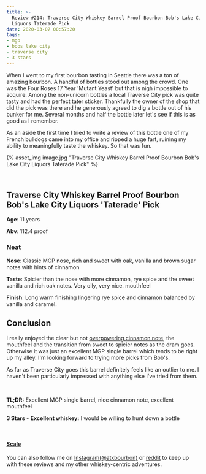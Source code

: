 ```yaml
---
title: >-
  Review #214: Traverse City Whiskey Barrel Proof Bourbon Bob's Lake City
  Liquors Taterade Pick
date: 2020-03-07 00:57:20
tags:
- mgp
- bobs lake city
- traverse city
- 3 stars
---
```


When I went to my first bourbon tasting in Seattle there was a ton of amazing bourbon. A handful of bottles stood out among the crowd. One was the Four Roses 17 Year 'Mutant Yeast' but that is nigh impossible to acquire. Among the non-unicorn bottles a local Traverse City pick was quite tasty and had the perfect tater sticker. Thankfully the owner of the shop that did the pick was there and he generously agreed to dig a bottle out of his bunker for me. Several months and half the bottle later let's see if this is as good as I remember.

As an aside the first time I tried to write a review of this bottle one of my French bulldogs came into my office and ripped a huge fart, ruining my ability to meaningfully taste the whiskey. So that was fun.

{% asset_img image.jpg "Traverse City Whiskey Barrel Proof Bourbon Bob's Lake City Liquors Taterade Pick" %}

&nbsp;

## Traverse City Whiskey Barrel Proof Bourbon Bob's Lake City Liquors 'Taterade' Pick
**Age**: 11 years

**Abv**: 112.4 proof

### Neat
**Nose**: Classic MGP nose, rich and sweet with oak, vanilla and brown sugar notes with hints of cinnamon

**Taste**: Spicier than the nose with more cinnamon, rye spice and the sweet vanilla and rich oak notes. Very oily, very nice. mouthfeel

**Finish**: Long warm finishing lingering rye spice and cinnamon balanced by vanilla and caramel.

## Conclusion

I really enjoyed the clear but not [overpowering cinnamon note](https://atxbourbon.com/2019/04/11/Review-105-Wathen-s-Barrel-Proof-Oak-Liquor-Cabinet-Pick/), the mouthfeel and the transition from sweet to spicier notes as the dram goes. Otherwise it was just an excellent MGP single barrel which tends to be right up my alley. I'm looking forward to trying more picks from Bob's.

As far as Traverse City goes this barrel definitely feels like an outlier to me. I haven't been particularly impressed with anything else I've tried from them.

&nbsp;

**TL;DR:** Excellent MGP single barrel, nice cinnamon note, excellent mouthfeel


**3 Stars** - **Excellent whiskey:** I would be willing to hunt down a bottle

&nbsp;

#### [Scale](http://atxbourbon.com/Scale/)

You can also follow me on [Instagram(@atxbourbon)](https://www.instagram.com/atxbourbon/) or [reddit](https://www.reddit.com/r/atxbourbon/) to keep up with these reviews and my other whiskey-centric adventures.

